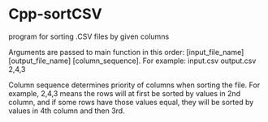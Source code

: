 # Cpp-sortCSV
program for sorting .CSV files by given columns

Arguments are passed to main function in this order: [input_file_name] [output_file_name] [column_sequence].
For example: input.csv output.csv 2,4,3

Column sequence determines priority of columns when sorting the file. For example, 2,4,3 means the rows will at first be sorted by values in 2nd column, and if some rows have those values equal, they will be sorted by values in 4th column and then 3rd.
